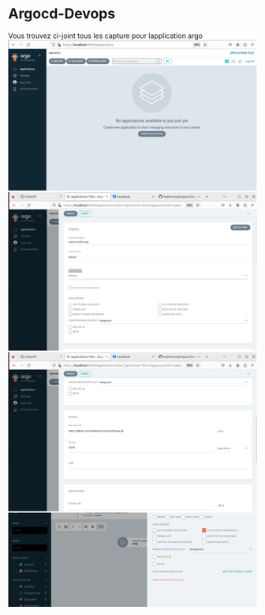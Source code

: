 # Argocd-Devops
Vous trouvez ci-joint tous les capture pour lapplication argo
![text](capture1.png)
![text](capture2.png)
![text](capture3.png)
![text](capture4.png)
